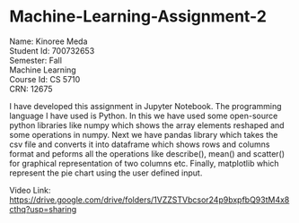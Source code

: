# Machine-Learning-Assignment-2
Name: Kinoree Meda  
Student Id: 700732653  
Semester: Fall  
Machine Learning  
Course Id: CS 5710  
CRN: 12675  

I have developed this assignment in Jupyter Notebook. The programming language I have used is Python. In this we have used some open-source python libraries like numpy which shows the array elements reshaped and some operations in numpy. Next we have pandas library which takes the csv file and converts it into dataframe which shows rows and columns format and peforms all the operations like describe(), mean() and scatter() for graphical representation of two columns etc. Finally, matplotlib which represent the pie chart using the user defined input.

Video Link: https://drive.google.com/drive/folders/1VZZSTVbcsor24p9bxpfbQ93tM4x8cthq?usp=sharing
